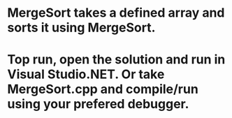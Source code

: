 # MergeSort takes a defined array and sorts it using MergeSort.
# Top run, open the solution and run in Visual Studio.NET. Or take MergeSort.cpp and compile/run using your prefered debugger.
